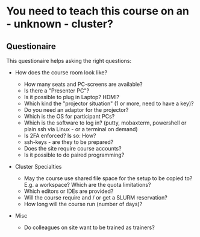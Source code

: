# You need to teach this course on an - unknown - cluster?

## Questionaire

This questionaire helps asking the right questions:

- How does the course room look like?
    - How many seats and PC-screens are available?
    - Is there a "Presenter PC"?
    - Is it possible to plug in Laptop? HDMI?
    - Which kind the "projector situation" (1 or more, need to have a key)?
    - Do you need an adaptor for the projector?
    - Which is the OS for participant PCs?
    - Which is the software to log in? (putty, mobaxterm, powershell or plain ssh via Linux - or a terminal on demand)
    - Is 2FA enforced? Is so: How?
    - ssh-keys - are they to be prepared?
    - Does the site require course accounts?
    - Is it possible to do paired programming?

- Cluster Specialties
    - May the course use shared file space for the setup to be copied to? E.g. a workspace? Which are the quota limitations?
    - Which editors or IDEs are provided?
    - Will the course require and / or get a SLURM reservation?
    - How long will the course run (number of days)?

- Misc
    - Do colleagues on site want to be trained as trainers?


